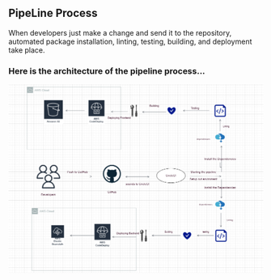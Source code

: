 ## PipeLine Process

When developers just make a change and send it to the repository, automated package installation, linting, testing, building, and deployment take place.

### Here is the architecture of the pipeline process...

![PipeLine Process](..\Screenshots\pipelineProcess.png)



